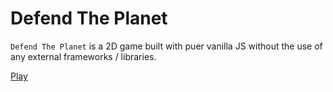 # Defend The Planet

`Defend The Planet` is a 2D game built with puer vanilla JS without the use of any external frameworks / libraries.

[Play](https://dshreddy.github.io/defend-the-planet/)

